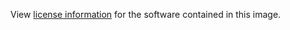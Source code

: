 View [license information](https://backdropcms.org/license) for the software contained in this image.
